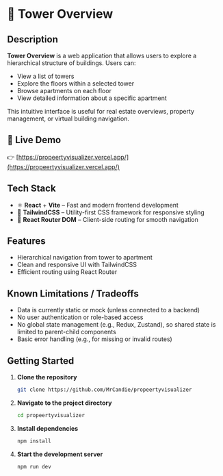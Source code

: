 # 🏢 Tower Overview

## Description

**Tower Overview** is a web application that allows users to explore a hierarchical structure of buildings. Users can:

- View a list of towers
- Explore the floors within a selected tower
- Browse apartments on each floor
- View detailed information about a specific apartment

This intuitive interface is useful for real estate overviews, property management, or virtual building navigation.

## 🚀 Live Demo

👉 [https://propeertyvisualizer.vercel.app/](https://propeertyvisualizer.vercel.app/)

## Tech Stack

- ⚛ **React** + **Vite** – Fast and modern frontend development
- 🎨 **TailwindCSS** – Utility-first CSS framework for responsive styling
- 🧭 **React Router DOM** – Client-side routing for smooth navigation

## Features

- Hierarchical navigation from tower to apartment
- Clean and responsive UI with TailwindCSS
- Efficient routing using React Router

## Known Limitations / Tradeoffs

- Data is currently static or mock (unless connected to a backend)
- No user authentication or role-based access
- No global state management (e.g., Redux, Zustand), so shared state is limited to parent-child components
- Basic error handling (e.g., for missing or invalid routes)

## Getting Started

1. **Clone the repository**

   ```bash
   git clone https://github.com/MrCandie/propeertyvisualizer

   ```

2. **Navigate to the project directory**

   ```bash
   cd propeertyvisualizer

   ```

3. **Install dependencies**

   ```bash
   npm install
   ```

4. **Start the development server**
   ```bash
   npm run dev
   ```
